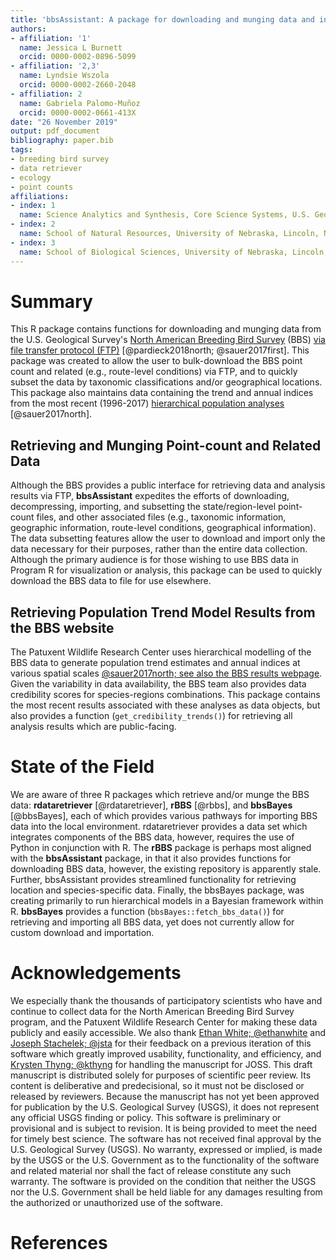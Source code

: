 ```yaml
---
title: 'bbsAssistant: A package for downloading and munging data and information from the North American Breeding Bird Survey'
authors:
- affiliation: '1'
  name: Jessica L Burnett
  orcid: 0000-0002-0896-5099
- affiliation: '2,3'
  name: Lyndsie Wszola
  orcid: 0000-0002-2660-2048
- affiliation: 2
  name: Gabriela Palomo-Muñoz
  orcid: 0000-0002-0661-413X
date: "26 November 2019"
output: pdf_document
bibliography: paper.bib
tags:
- breeding bird survey
- data retriever
- ecology
- point counts
affiliations:
- index: 1
  name: Science Analytics and Synthesis, Core Science Systems, U.S. Geological Survey, Denver, Colorado, USA
- index: 2
  name: School of Natural Resources, University of Nebraska, Lincoln, Nebraska, USA
- index: 3
  name: School of Biological Sciences, University of Nebraska, Lincoln, Nebraska, USA
---
```


# Summary
This R package contains functions for downloading and munging data from the U.S. Geological Survey's [North American Breeding Bird Survey](https://www.pwrc.usgs.gov/bbs/) (BBS) [via file  transfer protocol (FTP)](https://www.pwrc.usgs.gov/BBS/RawData/) [@pardieck2018north; @sauer2017first]. This package was created to allow the user to bulk-download the BBS point count and related (e.g., route-level conditions) via FTP, and to quickly subset the data by taxonomic classifications and/or geographical locations. This package also maintains data containing the trend and annual indices from the most recent (1996-2017) [hierarchical population analyses](https://www.mbr-pwrc.usgs.gov/bbs/) [@sauer2017north]. 

## Retrieving and Munging Point-count and Related Data
Although the BBS provides a public interface for retrieving data and analysis results via FTP, __bbsAssistant__ expedites the efforts of downloading, decompressing, importing, and subsetting the state/region-level point-count files, and other associated files (e.g., taxonomic information, geographic information, route-level conditions, geographical information). The data subsetting features allow the user to download and import only the data necessary for their purposes, rather than the entire data collection. Although the primary audience is for those wishing to use BBS data in Program R for visualization or analysis, this package can be used to quickly download the BBS data to file for use elsewhere. 

## Retrieving Population Trend Model Results from the BBS website
The Patuxent Wildlife Research Center uses hierarchical modelling of the BBS data to generate population trend estimates and annual indices at various spatial scales [@sauer2017north; see also the BBS results webpage](https://www.mbr-pwrc.usgs.gov/). Given the variability in data availability, the BBS team also provides data credibility scores for species-regions combinations. This package contains the most recent results associated with these analyses as data objects, but also provides a function (`get_credibility_trends()`) for retrieving all analysis results which are public-facing. 

# State of the Field
We are aware of three R packages which retrieve and/or munge the BBS data: __rdataretriever__ [@rdataretriever], __rBBS__ [@rbbs], and __bbsBayes__ [@bbsBayes], each of which provides various pathways for importing BBS data into the local environment. rdataretriever provides a data set which integrates components of the BBS data, however, requires the use of Python in conjunction with R. The __rBBS__ package is perhaps most aligned with the __bbsAssistant__ package, in that it also provides functions for downloading BBS data, however, the existing repository is apparently stale. Further, bbsAssistant provides streamlined functionality for retrieving location and species-specific data. Finally, the bbsBayes package, was creating primarily to run hierarchical models in a Bayesian framework within R. __bbsBayes__ provides a function (`bbsBayes::fetch_bbs_data()`) for retrieving and importing all BBS data, yet does not currently allow for custom download and importation. 
 
# Acknowledgements
We especially thank the thousands of participatory scientists who have and continue to collect data for the North American Breeding Bird Survey program, and the Patuxent Wildlife Research Center for making these data publicly and easily accessible.  We also thank [Ethan White; \@ethanwhite](https://github.com/ethanwhite) and [Joseph Stachelek; \@jsta](https://github.com/ethanwhite) for their feedback on a previous iteration of this software which greatly improved usability, functionality, and efficiency, and [Krysten Thyng; \@kthyng](https://github.com/kthyng) for handling the manuscript for JOSS. This draft manuscript is distributed solely for purposes of scientific peer review. Its content is deliberative and predecisional, so it must not be disclosed or released by reviewers. Because the manuscript has not yet been approved for publication by the U.S. Geological Survey (USGS), it does not represent any official USGS finding or policy. This software is preliminary or provisional and is subject to revision. It is being provided to meet the need for timely best science. The software has not received final approval by the U.S. Geological Survey (USGS). No warranty, expressed or implied, is made by the USGS or the U.S. Government as to the functionality of the software and related material nor shall the fact of release constitute any such warranty. The software is provided on the condition that neither the USGS nor the U.S. Government shall be held liable for any damages resulting from the authorized or unauthorized use of the software.

# References
